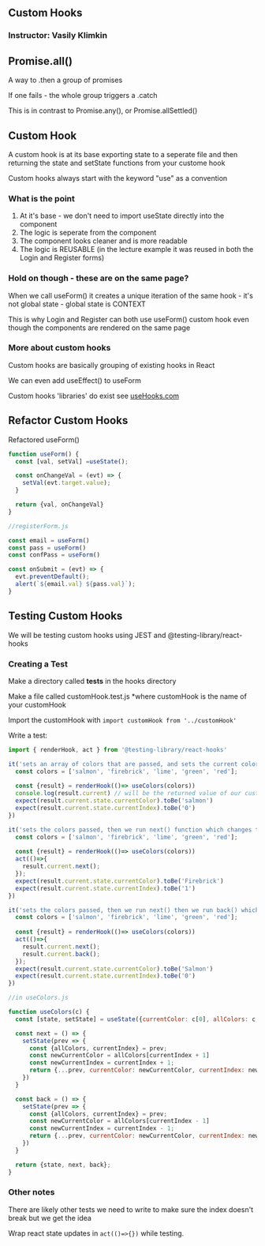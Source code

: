 ## Custom Hooks

### Instructor: Vasily Klimkin

## Promise.all()

A way to .then a group of promises 

If one fails - the whole group triggers a .catch

This is in contrast to Promise.any(), or Promise.allSettled()


## Custom Hook

A custom hook is at its base exporting state to a seperate file and then returning the state and setState functions from your custome hook

Custom hooks always start with the keyword "use" as a convention 

### What is the point

1. At it's base - we don't need to import useState directly into the component
2. The logic is seperate from the component
3. The component looks cleaner and is more readable
4. The logic is REUSABLE (in the lecture example it was reused in both the Login and Register forms)

### Hold on though - these are on the same page?

When we call useForm() it creates a unique iteration of the same hook - it's not global state - global state is CONTEXT

This is why Login and Register can both use useForm() custom hook even though the components are rendered on the same page

### More about custom hooks

Custom hooks are basically grouping of existing hooks in React

We can even add useEffect() to useForm

Custom hooks 'libraries' do exist see [useHooks.com](https://usehooks.com/)

## Refactor Custom Hooks

Refactored useForm()

```javascript
function useForm() {
  const [val, setVal] =useState();

  const onChangeVal = (evt) => {
    setVal(evt.target.value);
  }

  return {val, onChangeVal}
}

//registerForm.js

const email = useForm()
const pass = useForm()
const confPass = useForm()

const onSubmit = (evt) => {
  evt.preventDefault();
  alert(`${email.val} ${pass.val}`);
}
```

## Testing Custom Hooks

We will be testing custom hooks using JEST and @testing-library/react-hooks

### Creating a Test

Make a directory called __tests__ in the hooks directory

Make a file called customHook.test.js *where customHook is the name of your customHook

Import the customHook with `import customHook from '../customHook'`

Write a test:

```javascript
import { renderHook, act } from '@testing-library/react-hooks'

it('sets an array of colors that are passed, and sets the current color to the first element in the array', ()=>{
  const colors = ['salmon', 'firebrick', 'lime', 'green', 'red'];
  
  const {result} = renderHook(()=> useColors(colors))
  console.log(result.current) // will be the returned value of our custom hook if no error
  expect(result.current.state.currentColor).toBe('salmon')
  expect(result.current.state.currentIndex).toBe('0')
})

it('sets the colors passed, then we run next() function which changes the color the next one in the array', ()=>{
  const colors = ['salmon', 'firebrick', 'lime', 'green', 'red'];
  
  const {result} = renderHook(()=> useColors(colors))
  act(()=>{
    result.current.next();
  });
  expect(result.current.state.currentColor).toBe('Firebrick')
  expect(result.current.state.currentIndex).toBe('1')
})

it('sets the colors passed, then we run next() then we run back() which changes it back to salmon, ()=>{
  const colors = ['salmon', 'firebrick', 'lime', 'green', 'red'];
  
  const {result} = renderHook(()=> useColors(colors))
  act(()=>{
    result.current.next();
    result.current.back();
  });
  expect(result.current.state.currentColor).toBe('Salmon')
  expect(result.current.state.currentIndex).toBe('0')
})

//in useColors.js

function useColors(c) {
  const [state, setState] = useState({currentColor: c[0], allColors: c, currentIndex: 0})

  const next = () => {
    setState(prev => {
      const {allColors, currentIndex} = prev;
      const newCurrentColor = allColors[currentIndex + 1]
      const newCurrentIndex = currentIndex + 1;
      return {...prev, currentColor: newCurrentColor, currentIndex: newCurrentIndex; }
    })
  }

  const back = () => {
    setState(prev => {
      const {allColors, currentIndex} = prev;
      const newCurrentColor = allColors[currentIndex - 1]
      const newCurrentIndex = currentIndex - 1;
      return {...prev, currentColor: newCurrentColor, currentIndex: newCurrentIndex; }
    })
  }

  return {state, next, back};
}
```

### Other notes

There are likely other tests we need to write to make sure the index doesn't break but we get the idea

Wrap react state updates in `act(()=>{})` while testing.